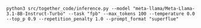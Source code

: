 `python3 src/together_code/inference.py --model "meta-llama/Meta-Llama-3.1-8B-Instruct-Turbo" --task "fpb" --max_tokens 100 --temperature 0.0 --top_p 0.9 --repetition_penalty 1.0 --prompt_format "superflue"`

 <!-- --api_key "{api_key}" --hf_token "{hf_token}"  -->